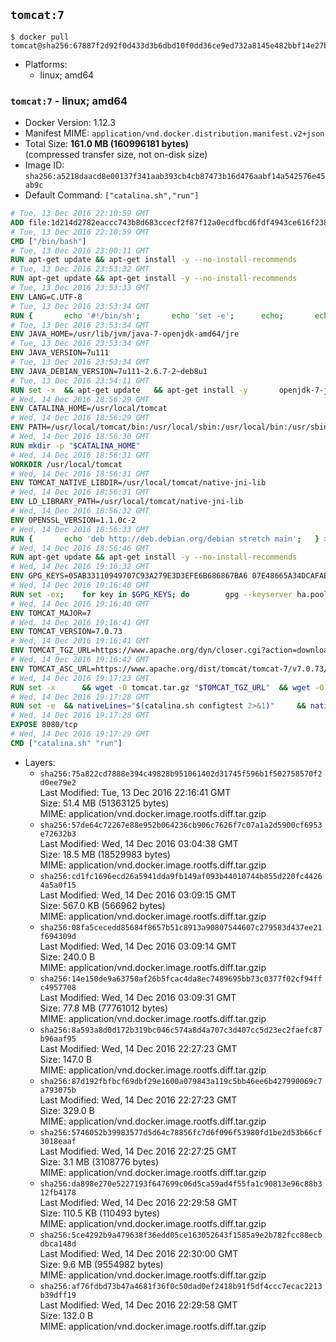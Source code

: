 ## `tomcat:7`

```console
$ docker pull tomcat@sha256:67887f2d92f0d433d3b6dbd10f0dd36ce9ed732a8145e482bbf14e27b3ea0fbc
```

-	Platforms:
	-	linux; amd64

### `tomcat:7` - linux; amd64

-	Docker Version: 1.12.3
-	Manifest MIME: `application/vnd.docker.distribution.manifest.v2+json`
-	Total Size: **161.0 MB (160996181 bytes)**  
	(compressed transfer size, not on-disk size)
-	Image ID: `sha256:a5218daacd8e00137f341aab393cb4cb87473b16d476aabf14a542576e45ab9c`
-	Default Command: `["catalina.sh","run"]`

```dockerfile
# Tue, 13 Dec 2016 22:10:59 GMT
ADD file:1d214d2782eaccc743b8d683ccecf2f87f12a0ecdfbcd6fdf4943ce616f23870 in / 
# Tue, 13 Dec 2016 22:10:59 GMT
CMD ["/bin/bash"]
# Tue, 13 Dec 2016 23:00:11 GMT
RUN apt-get update && apt-get install -y --no-install-recommends 		ca-certificates 		curl 		wget 	&& rm -rf /var/lib/apt/lists/*
# Tue, 13 Dec 2016 23:53:32 GMT
RUN apt-get update && apt-get install -y --no-install-recommends 		bzip2 		unzip 		xz-utils 	&& rm -rf /var/lib/apt/lists/*
# Tue, 13 Dec 2016 23:53:33 GMT
ENV LANG=C.UTF-8
# Tue, 13 Dec 2016 23:53:34 GMT
RUN { 		echo '#!/bin/sh'; 		echo 'set -e'; 		echo; 		echo 'dirname "$(dirname "$(readlink -f "$(which javac || which java)")")"'; 	} > /usr/local/bin/docker-java-home 	&& chmod +x /usr/local/bin/docker-java-home
# Tue, 13 Dec 2016 23:53:34 GMT
ENV JAVA_HOME=/usr/lib/jvm/java-7-openjdk-amd64/jre
# Tue, 13 Dec 2016 23:53:34 GMT
ENV JAVA_VERSION=7u111
# Tue, 13 Dec 2016 23:53:34 GMT
ENV JAVA_DEBIAN_VERSION=7u111-2.6.7-2~deb8u1
# Tue, 13 Dec 2016 23:54:11 GMT
RUN set -x 	&& apt-get update 	&& apt-get install -y 		openjdk-7-jre-headless="$JAVA_DEBIAN_VERSION" 	&& rm -rf /var/lib/apt/lists/* 	&& [ "$JAVA_HOME" = "$(docker-java-home)" ]
# Wed, 14 Dec 2016 18:56:29 GMT
ENV CATALINA_HOME=/usr/local/tomcat
# Wed, 14 Dec 2016 18:56:29 GMT
ENV PATH=/usr/local/tomcat/bin:/usr/local/sbin:/usr/local/bin:/usr/sbin:/usr/bin:/sbin:/bin
# Wed, 14 Dec 2016 18:56:30 GMT
RUN mkdir -p "$CATALINA_HOME"
# Wed, 14 Dec 2016 18:56:31 GMT
WORKDIR /usr/local/tomcat
# Wed, 14 Dec 2016 18:56:31 GMT
ENV TOMCAT_NATIVE_LIBDIR=/usr/local/tomcat/native-jni-lib
# Wed, 14 Dec 2016 18:56:31 GMT
ENV LD_LIBRARY_PATH=/usr/local/tomcat/native-jni-lib
# Wed, 14 Dec 2016 18:56:32 GMT
ENV OPENSSL_VERSION=1.1.0c-2
# Wed, 14 Dec 2016 18:56:33 GMT
RUN { 		echo 'deb http://deb.debian.org/debian stretch main'; 	} > /etc/apt/sources.list.d/stretch.list 	&& { 		echo 'Package: *'; 		echo 'Pin: release n=stretch'; 		echo 'Pin-Priority: -10'; 		echo; 		echo 'Package: openssl libssl*'; 		echo "Pin: version $OPENSSL_VERSION"; 		echo 'Pin-Priority: 990'; 	} > /etc/apt/preferences.d/stretch-openssl
# Wed, 14 Dec 2016 18:56:46 GMT
RUN apt-get update && apt-get install -y --no-install-recommends 		libapr1 		openssl="$OPENSSL_VERSION" 	&& rm -rf /var/lib/apt/lists/*
# Wed, 14 Dec 2016 19:16:32 GMT
ENV GPG_KEYS=05AB33110949707C93A279E3D3EFE6B686867BA6 07E48665A34DCAFAE522E5E6266191C37C037D42 47309207D818FFD8DCD3F83F1931D684307A10A5 541FBE7D8F78B25E055DDEE13C370389288584E7 61B832AC2F1C5A90F0F9B00A1C506407564C17A3 713DA88BE50911535FE716F5208B0AB1D63011C7 79F7026C690BAA50B92CD8B66A3AD3F4F22C4FED 9BA44C2621385CB966EBA586F72C284D731FABEE A27677289986DB50844682F8ACB77FC2E86E29AC A9C5DF4D22E99998D9875A5110C01C5A2F6059E7 DCFD35E0BF8CA7344752DE8B6FB21E8933C60243 F3A04C595DB5B6A5F1ECA43E3B7BBB100D811BBE F7DA48BB64BCB84ECBA7EE6935CD23C10D498E23
# Wed, 14 Dec 2016 19:16:40 GMT
RUN set -ex; 	for key in $GPG_KEYS; do 		gpg --keyserver ha.pool.sks-keyservers.net --recv-keys "$key"; 	done
# Wed, 14 Dec 2016 19:16:40 GMT
ENV TOMCAT_MAJOR=7
# Wed, 14 Dec 2016 19:16:41 GMT
ENV TOMCAT_VERSION=7.0.73
# Wed, 14 Dec 2016 19:16:41 GMT
ENV TOMCAT_TGZ_URL=https://www.apache.org/dyn/closer.cgi?action=download&filename=tomcat/tomcat-7/v7.0.73/bin/apache-tomcat-7.0.73.tar.gz
# Wed, 14 Dec 2016 19:16:42 GMT
ENV TOMCAT_ASC_URL=https://www.apache.org/dist/tomcat/tomcat-7/v7.0.73/bin/apache-tomcat-7.0.73.tar.gz.asc
# Wed, 14 Dec 2016 19:17:23 GMT
RUN set -x 		&& wget -O tomcat.tar.gz "$TOMCAT_TGZ_URL" 	&& wget -O tomcat.tar.gz.asc "$TOMCAT_ASC_URL" 	&& gpg --batch --verify tomcat.tar.gz.asc tomcat.tar.gz 	&& tar -xvf tomcat.tar.gz --strip-components=1 	&& rm bin/*.bat 	&& rm tomcat.tar.gz* 		&& nativeBuildDir="$(mktemp -d)" 	&& tar -xvf bin/tomcat-native.tar.gz -C "$nativeBuildDir" --strip-components=1 	&& nativeBuildDeps=" 		gcc 		libapr1-dev 		libssl-dev 		make 		openjdk-${JAVA_VERSION%%[-~bu]*}-jdk=$JAVA_DEBIAN_VERSION 	" 	&& apt-get update && apt-get install -y --no-install-recommends $nativeBuildDeps && rm -rf /var/lib/apt/lists/* 	&& ( 		export CATALINA_HOME="$PWD" 		&& cd "$nativeBuildDir/native" 		&& ./configure 			--libdir="$TOMCAT_NATIVE_LIBDIR" 			--prefix="$CATALINA_HOME" 			--with-apr="$(which apr-1-config)" 			--with-java-home="$(docker-java-home)" 			--with-ssl=yes 		&& make -j$(nproc) 		&& make install 	) 	&& apt-get purge -y --auto-remove $nativeBuildDeps 	&& rm -rf "$nativeBuildDir" 	&& rm bin/tomcat-native.tar.gz
# Wed, 14 Dec 2016 19:17:28 GMT
RUN set -e 	&& nativeLines="$(catalina.sh configtest 2>&1)" 	&& nativeLines="$(echo "$nativeLines" | grep 'Apache Tomcat Native')" 	&& nativeLines="$(echo "$nativeLines" | sort -u)" 	&& if ! echo "$nativeLines" | grep 'INFO: Loaded APR based Apache Tomcat Native library' >&2; then 		echo >&2 "$nativeLines"; 		exit 1; 	fi
# Wed, 14 Dec 2016 19:17:28 GMT
EXPOSE 8080/tcp
# Wed, 14 Dec 2016 19:17:29 GMT
CMD ["catalina.sh" "run"]
```

-	Layers:
	-	`sha256:75a822cd7888e394c49828b951061402d31745f596b1f502758570f2d0ee79e2`  
		Last Modified: Tue, 13 Dec 2016 22:16:41 GMT  
		Size: 51.4 MB (51363125 bytes)  
		MIME: application/vnd.docker.image.rootfs.diff.tar.gzip
	-	`sha256:57de64c72267e88e952b064236cb906c7626f7c07a1a2d5900cf6953e72632b3`  
		Last Modified: Wed, 14 Dec 2016 03:04:38 GMT  
		Size: 18.5 MB (18529983 bytes)  
		MIME: application/vnd.docker.image.rootfs.diff.tar.gzip
	-	`sha256:cd1fc1696ecd26a5941dda9fb149af093b44010744b855d220fc44264a5a0f15`  
		Last Modified: Wed, 14 Dec 2016 03:09:15 GMT  
		Size: 567.0 KB (566962 bytes)  
		MIME: application/vnd.docker.image.rootfs.diff.tar.gzip
	-	`sha256:08fa5cecedd85684f8657b51c8913a90807544607c279583d437ee21f694309d`  
		Last Modified: Wed, 14 Dec 2016 03:09:14 GMT  
		Size: 240.0 B  
		MIME: application/vnd.docker.image.rootfs.diff.tar.gzip
	-	`sha256:14e150de9a63750af26b5fcac4da8ec7489695bb73c0377f02cf94ffc4957708`  
		Last Modified: Wed, 14 Dec 2016 03:09:31 GMT  
		Size: 77.8 MB (77761012 bytes)  
		MIME: application/vnd.docker.image.rootfs.diff.tar.gzip
	-	`sha256:8a593a8d0d172b319bc046c574a8d4a707c3d407cc5d23ec2faefc87b96aaf95`  
		Last Modified: Wed, 14 Dec 2016 22:27:23 GMT  
		Size: 147.0 B  
		MIME: application/vnd.docker.image.rootfs.diff.tar.gzip
	-	`sha256:87d192fbfbcf69dbf29e1600a079843a119c5bb46ee6b427990069c7a793075b`  
		Last Modified: Wed, 14 Dec 2016 22:27:23 GMT  
		Size: 329.0 B  
		MIME: application/vnd.docker.image.rootfs.diff.tar.gzip
	-	`sha256:5746052b39983577d5d64c78856fc7d6f096f53980fd1be2d53b66cf3018eaaf`  
		Last Modified: Wed, 14 Dec 2016 22:27:25 GMT  
		Size: 3.1 MB (3108776 bytes)  
		MIME: application/vnd.docker.image.rootfs.diff.tar.gzip
	-	`sha256:da898e270e5227193f647699c06d5ca59ad4f55fa1c90813e96c88b312fb4178`  
		Last Modified: Wed, 14 Dec 2016 22:29:58 GMT  
		Size: 110.5 KB (110493 bytes)  
		MIME: application/vnd.docker.image.rootfs.diff.tar.gzip
	-	`sha256:5ce4292b9a479638f36edd05ce163052643f1585a9e2b782fcc88ecbdbca148d`  
		Last Modified: Wed, 14 Dec 2016 22:30:00 GMT  
		Size: 9.6 MB (9554982 bytes)  
		MIME: application/vnd.docker.image.rootfs.diff.tar.gzip
	-	`sha256:af76fdbd73b47a4681f36f0c50dad0ef2418b91f5df4ccc7ecac2213b39dff19`  
		Last Modified: Wed, 14 Dec 2016 22:29:58 GMT  
		Size: 132.0 B  
		MIME: application/vnd.docker.image.rootfs.diff.tar.gzip
